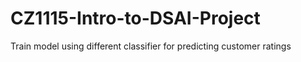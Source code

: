 # CZ1115-Intro-to-DSAI-Project
Train model using different classifier for predicting customer ratings
